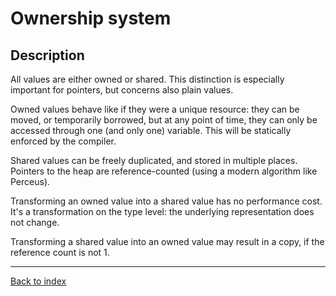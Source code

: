 # Ownership system

## Description

All values are either owned or shared. This distinction is especially important for pointers, but concerns also plain values.

Owned values behave like if they were a unique resource: they can be moved, or temporarily borrowed, but at any point of time, they can only be accessed through one (and only one) variable. This will be statically enforced by the compiler.

Shared values can be freely duplicated, and stored in multiple places. Pointers to the heap are reference-counted (using a modern algorithm like Perceus).

Transforming an owned value into a shared value has no performance cost. It's a
transformation on the type level: the underlying representation does not
change.

Transforming a shared value into an owned value may result in a copy, if the
reference count is not 1.

---
[Back to index](index.md)

